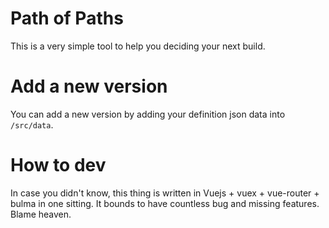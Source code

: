 # Path of Paths

This is a very simple tool to help you deciding your next build.

# Add a new version

You can add a new version by adding your definition json data into `/src/data`.

# How to dev

In case you didn't know, this thing is written in Vuejs + vuex + vue-router + bulma in one sitting. It bounds to have countless bug and missing features. Blame heaven.
